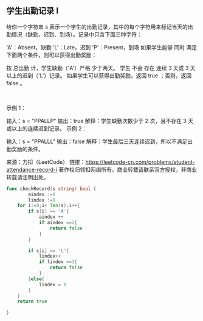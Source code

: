 ## 学生出勤记录 I
给你一个字符串 s 表示一个学生的出勤记录，其中的每个字符用来标记当天的出勤情况（缺勤、迟到、到场）。记录中只含下面三种字符：

'A'：Absent，缺勤
'L'：Late，迟到
'P'：Present，到场
如果学生能够 同时 满足下面两个条件，则可以获得出勤奖励：

按 总出勤 计，学生缺勤（'A'）严格 少于两天。
学生 不会 存在 连续 3 天或 3 天以上的迟到（'L'）记录。
如果学生可以获得出勤奖励，返回 true ；否则，返回 false 。

 

示例 1：

输入：s = "PPALLP"
输出：true
解释：学生缺勤次数少于 2 次，且不存在 3 天或以上的连续迟到记录。
示例 2：

输入：s = "PPALLL"
输出：false
解释：学生最后三天连续迟到，所以不满足出勤奖励的条件。
 

来源：力扣（LeetCode）
链接：https://leetcode-cn.com/problems/student-attendance-record-i
著作权归领扣网络所有。商业转载请联系官方授权，非商业转载请注明出处。
```go
func checkRecord(s string) bool {
        aindex :=0
        lindex :=0
    for i:=0;i< len(s);i++{
        if s[i] == 'A'{
            aindex ++
            if aindex ==2{
                return false
            }
        }

        if s[i] == 'L'{
            lindex++
            if lindex ==3{
                return false
            }
        }else{
            lindex = 0
        }
    }    
    return true

}
```

